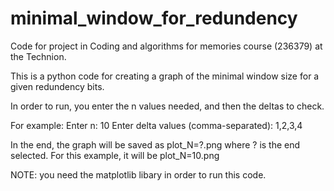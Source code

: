 # minimal_window_for_redundency

Code for project in Coding and algorithms for memories course (236379) at the Technion.

This is a python code for creating a graph of the minimal window size for a given redundency bits.

In order to run, you enter the n values needed, and then the deltas to check.

For example:
Enter n: 10
Enter delta values (comma-separated): 1,2,3,4

In the end, the graph will be saved as plot_N=?.png where ? is the end selected.
For this example, it will be plot_N=10.png

NOTE: you need the matplotlib libary in order to run this code.
